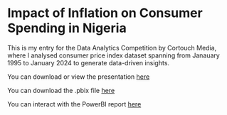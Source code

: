 # Impact of Inflation on Consumer Spending in Nigeria

This is my entry for the Data Analytics Competition by Cortouch Media, where I analysed consumer price index dataset spanning from Janauary 1995 to January 2024 to generate data-driven insights.

You can download or view the presentation [here](https://drive.google.com/file/d/100lpGpoiyOTv4p8LB2CvUucB7DMDFnnJ/view?usp=drivesdk)

You can download the .pbix file [here](https://drive.google.com/file/d/1a273qeboNwgvUXLDu5aya49YOgABVV0w/view?usp=drivesdk)

You can interact with the PowerBI report [here](https://app.powerbi.com/reportEmbed?reportId=37a587a9-0a87-47c1-a0bf-072ae28006ec&autoAuth=true&ctid=08e669b1-4199-438a-a631-1bab75da7f42)
